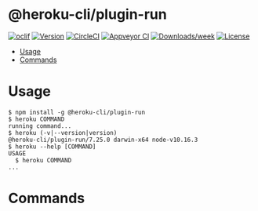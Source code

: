 @heroku-cli/plugin-run
======================



[![oclif](https://img.shields.io/badge/cli-oclif-brightgreen.svg)](https://oclif.io)
[![Version](https://img.shields.io/npm/v/@heroku-cli/plugin-run.svg)](https://npmjs.org/package/@heroku-cli/plugin-run)
[![CircleCI](https://circleci.com/gh/heroku/heroku-cli-plugin-run/tree/master.svg?style=shield)](https://circleci.com/gh/heroku/heroku-cli-plugin-run/tree/master)
[![Appveyor CI](https://ci.appveyor.com/api/projects/status/github/heroku/heroku-cli-plugin-run?branch=master&svg=true)](https://ci.appveyor.com/project/heroku/heroku-cli-plugin-run/branch/master)
[![Downloads/week](https://img.shields.io/npm/dw/@heroku-cli/plugin-run.svg)](https://npmjs.org/package/@heroku-cli/plugin-run)
[![License](https://img.shields.io/npm/l/@heroku-cli/plugin-run.svg)](https://github.com/heroku/heroku-cli-plugin-run/blob/master/package.json)

<!-- toc -->
* [Usage](#usage)
* [Commands](#commands)
<!-- tocstop -->
# Usage
<!-- usage -->
```sh-session
$ npm install -g @heroku-cli/plugin-run
$ heroku COMMAND
running command...
$ heroku (-v|--version|version)
@heroku-cli/plugin-run/7.25.0 darwin-x64 node-v10.16.3
$ heroku --help [COMMAND]
USAGE
  $ heroku COMMAND
...
```
<!-- usagestop -->
# Commands
<!-- commands -->

<!-- commandsstop -->
